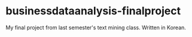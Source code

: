 # businessdataanalysis-finalproject
My final project from last semester's text mining class. Written in Korean.
